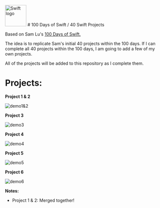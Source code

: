<img src="https://swift.org/assets/images/swift.svg" alt="Swift logo" height="70" >
# 100 Days of Swift / 40 Swift Projects

Based on Sam Lu's [100 Days of Swift.](https://medium.com/@samvlu/100-days-of-swift-736d45a19b63#.t6tj3o8ip)

The idea is to replicate Sam's initial 40 projects within the 100 days. If I can complete all 40 projects within the 100 days, I am going to add a few of my own projects.

All of the projects will be added to this repository as I complete them.


# Projects:

**Project 1 & 2**

![demo1&2](http://s15.postimg.org/hx6ahhrnf/Project1_And2.gif)



**Project 3**

![demo3](http://s21.postimg.org/fqs9zib7b/Project_3.gif)



**Project 4**

![demo4](http://s16.postimg.org/jbheexpgl/Project_4.gif)



**Project 5**

![demo5](http://s16.postimg.org/b5ogo3wfp/Project_5.gif)



**Project 6**

![demo6](http://s17.postimg.org/q931wr6tr/Project_6.gif)



**Notes:**
- Project 1 & 2: Merged together!
